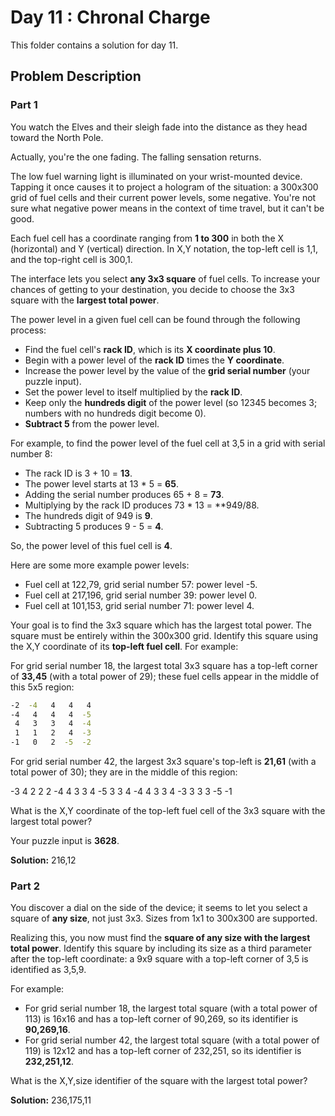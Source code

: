 # Day 11 : Chronal Charge

This folder contains a solution for day 11.

## Problem Description

### Part 1

You watch the Elves and their sleigh fade into the distance as they head toward the North Pole.

Actually, you're the one fading. The falling sensation returns.

The low fuel warning light is illuminated on your wrist-mounted device. Tapping it once causes it to project a hologram of the situation: a 300x300 grid of fuel cells and their current power levels, some negative. You're not sure what negative power means in the context of time travel, but it can't be good.

Each fuel cell has a coordinate ranging from **1 to 300** in both the X (horizontal) and Y (vertical) direction. In X,Y notation, the top-left cell is 1,1, and the top-right cell is 300,1.

The interface lets you select **any 3x3 square** of fuel cells. To increase your chances of getting to your destination, you decide to choose the 3x3 square with the **largest total power**.

The power level in a given fuel cell can be found through the following process:

  * Find the fuel cell's **rack ID**, which is its **X coordinate plus 10**.
  * Begin with a power level of the **rack ID** times the **Y coordinate**.
  * Increase the power level by the value of the **grid serial number** (your puzzle input).
  * Set the power level to itself multiplied by the **rack ID**.
  * Keep only the **hundreds digit** of the power level (so 12345 becomes 3; numbers with no hundreds digit become 0).
  * **Subtract 5** from the power level.

For example, to find the power level of the fuel cell at 3,5 in a grid with serial number 8:

  * The rack ID is 3 + 10 = **13**.
  * The power level starts at 13 * 5 = **65**.
  * Adding the serial number produces 65 + 8 = **73**.
  * Multiplying by the rack ID produces 73 * 13 = **949/88.
  * The hundreds digit of 949 is **9**.
  * Subtracting 5 produces 9 - 5 = **4**.

So, the power level of this fuel cell is **4**.

Here are some more example power levels:

  * Fuel cell at  122,79, grid serial number 57: power level -5.
  * Fuel cell at 217,196, grid serial number 39: power level  0.
  * Fuel cell at 101,153, grid serial number 71: power level  4.

Your goal is to find the 3x3 square which has the largest total power. The square must be entirely within the 300x300 grid. Identify this square using the X,Y coordinate of its **top-left fuel cell**. For example:

For grid serial number 18, the largest total 3x3 square has a top-left corner of **33,45** (with a total power of 29); these fuel cells appear in the middle of this 5x5 region:

```bash
-2  -4   4   4   4
-4   4   4   4  -5
 4   3   3   4  -4
 1   1   2   4  -3
-1   0   2  -5  -2
```

For grid serial number 42, the largest 3x3 square's top-left is **21,61** (with a total power of 30); they are in the middle of this region:

-3   4   2   2   2
-4   4   3   3   4
-5   3   3   4  -4
 4   3   3   4  -3
 3   3   3  -5  -1

What is the X,Y coordinate of the top-left fuel cell of the 3x3 square with the largest total power?

Your puzzle input is **3628**.

**Solution:** 216,12

### Part 2

You discover a dial on the side of the device; it seems to let you select a square of **any size**, not just 3x3. Sizes from 1x1 to 300x300 are supported.

Realizing this, you now must find the **square of any size with the largest total power**. Identify this square by including its size as a third parameter after the top-left coordinate: a 9x9 square with a top-left corner of 3,5 is identified as 3,5,9.

For example:

  * For grid serial number 18, the largest total square (with a total power of 113) is 16x16 and has a top-left corner of 90,269, so its identifier is **90,269,16**.
  * For grid serial number 42, the largest total square (with a total power of 119) is 12x12 and has a top-left corner of 232,251, so its identifier is **232,251,12**.

What is the X,Y,size identifier of the square with the largest total power?

**Solution:** 236,175,11

